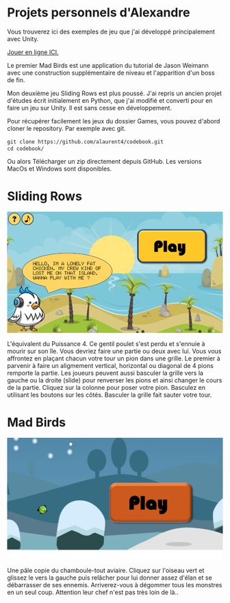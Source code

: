 # Projets personnels d'Alexandre

Vous trouverez ici des exemples de jeu que j'ai développé principalement avec Unity.

[Jouer en ligne ICI.](https://alaurent4.gitlab.io/codebook)

Le premier Mad Birds est une application du tutorial de Jason Weimann avec une construction supplémentaire de niveau et l'apparition d'un boss de fin.

Mon deuxième jeu Sliding Rows est plus poussé. J'ai repris un ancien projet d'études écrit initialement en Python, que j'ai modifié et converti pour en faire un jeu sur Unity. Il est sans cesse en développement.

Pour récupérer facilement les jeux du dossier Games, vous pouvez d'abord cloner le repository. Par exemple avec git. 

```
git clone https://github.com/alaurent4/codebook.git
cd codebook/
```

Ou alors Télécharger un zip directement depuis GitHub.
Les versions MacOs et Windows sont disponibles.

# Sliding Rows

![SR](pngs/slidingrows.png)

L'équivalent du Puissance 4. Ce gentil poulet s'est perdu et s'ennuie à mourir sur son île. Vous devriez faire une partie ou deux avec lui. Vous vous affrontez en plaçant chacun votre tour un pion dans une grille. Le premier à parvenir à faire un aligmement vertical, horizontal ou diagonal de 4 pions remporte la partie. Les joueurs peuvent aussi basculer la grille vers la gauche ou la droite (slide) pour renverser les pions et ainsi changer le cours de la partie. Cliquez sur la colonne pour poser votre pion. Basculez en utilisant les boutons sur les côtés. Basculer la grille fait sauter votre tour.


# Mad Birds

![MB](pngs/madbirds.png)

Une pâle copie du chamboule-tout aviaire. Cliquez sur l'oiseau vert et glissez le vers la gauche puis relâcher pour lui donner assez d'élan et se débarrasser de ses ennemis. Arriverez-vous à dégommer tous les monstres en un seul coup. Attention leur chef n'est pas très loin de là..

